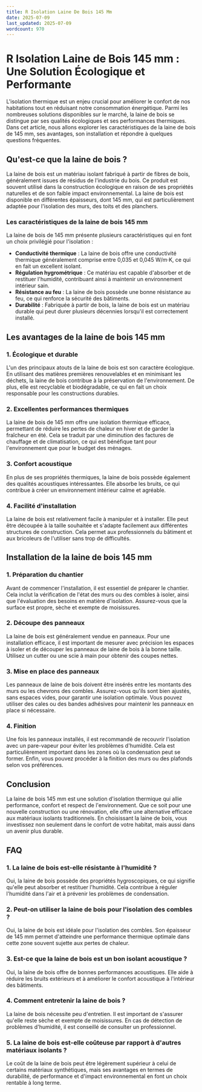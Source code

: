 ```yaml
---
title: R Isolation Laine De Bois 145 Mm
date: 2025-07-09
last_updated: 2025-07-09
wordcount: 970
---
```


# R Isolation Laine de Bois 145 mm : Une Solution Écologique et Performante

L'isolation thermique est un enjeu crucial pour améliorer le confort de nos habitations tout en réduisant notre consommation énergétique. Parmi les nombreuses solutions disponibles sur le marché, la laine de bois se distingue par ses qualités écologiques et ses performances thermiques. Dans cet article, nous allons explorer les caractéristiques de la laine de bois de 145 mm, ses avantages, son installation et répondre à quelques questions fréquentes.

## Qu'est-ce que la laine de bois ?

La laine de bois est un matériau isolant fabriqué à partir de fibres de bois, généralement issues de résidus de l'industrie du bois. Ce produit est souvent utilisé dans la construction écologique en raison de ses propriétés naturelles et de son faible impact environnemental. La laine de bois est disponible en différentes épaisseurs, dont 145 mm, qui est particulièrement adaptée pour l'isolation des murs, des toits et des planchers.

### Les caractéristiques de la laine de bois 145 mm

La laine de bois de 145 mm présente plusieurs caractéristiques qui en font un choix privilégié pour l'isolation :

- **Conductivité thermique** : La laine de bois offre une conductivité thermique généralement comprise entre 0,035 et 0,045 W/m·K, ce qui en fait un excellent isolant.
- **Régulation hygrométrique** : Ce matériau est capable d'absorber et de restituer l'humidité, contribuant ainsi à maintenir un environnement intérieur sain.
- **Résistance au feu** : La laine de bois possède une bonne résistance au feu, ce qui renforce la sécurité des bâtiments.
- **Durabilité** : Fabriquée à partir de bois, la laine de bois est un matériau durable qui peut durer plusieurs décennies lorsqu'il est correctement installé.

## Les avantages de la laine de bois 145 mm

### 1. Écologique et durable

L'un des principaux atouts de la laine de bois est son caractère écologique. En utilisant des matières premières renouvelables et en minimisant les déchets, la laine de bois contribue à la préservation de l'environnement. De plus, elle est recyclable et biodégradable, ce qui en fait un choix responsable pour les constructions durables.

### 2. Excellentes performances thermiques

La laine de bois de 145 mm offre une isolation thermique efficace, permettant de réduire les pertes de chaleur en hiver et de garder la fraîcheur en été. Cela se traduit par une diminution des factures de chauffage et de climatisation, ce qui est bénéfique tant pour l'environnement que pour le budget des ménages.

### 3. Confort acoustique

En plus de ses propriétés thermiques, la laine de bois possède également des qualités acoustiques intéressantes. Elle absorbe les bruits, ce qui contribue à créer un environnement intérieur calme et agréable.

### 4. Facilité d'installation

La laine de bois est relativement facile à manipuler et à installer. Elle peut être découpée à la taille souhaitée et s'adapte facilement aux différentes structures de construction. Cela permet aux professionnels du bâtiment et aux bricoleurs de l'utiliser sans trop de difficultés.

## Installation de la laine de bois 145 mm

### 1. Préparation du chantier

Avant de commencer l'installation, il est essentiel de préparer le chantier. Cela inclut la vérification de l'état des murs ou des combles à isoler, ainsi que l'évaluation des besoins en matière d'isolation. Assurez-vous que la surface est propre, sèche et exempte de moisissures.

### 2. Découpe des panneaux

La laine de bois est généralement vendue en panneaux. Pour une installation efficace, il est important de mesurer avec précision les espaces à isoler et de découper les panneaux de laine de bois à la bonne taille. Utilisez un cutter ou une scie à main pour obtenir des coupes nettes.

### 3. Mise en place des panneaux

Les panneaux de laine de bois doivent être insérés entre les montants des murs ou les chevrons des combles. Assurez-vous qu'ils sont bien ajustés, sans espaces vides, pour garantir une isolation optimale. Vous pouvez utiliser des cales ou des bandes adhésives pour maintenir les panneaux en place si nécessaire.

### 4. Finition

Une fois les panneaux installés, il est recommandé de recouvrir l'isolation avec un pare-vapeur pour éviter les problèmes d'humidité. Cela est particulièrement important dans les zones où la condensation peut se former. Enfin, vous pouvez procéder à la finition des murs ou des plafonds selon vos préférences.

## Conclusion

La laine de bois 145 mm est une solution d'isolation thermique qui allie performance, confort et respect de l'environnement. Que ce soit pour une nouvelle construction ou une rénovation, elle offre une alternative efficace aux matériaux isolants traditionnels. En choisissant la laine de bois, vous investissez non seulement dans le confort de votre habitat, mais aussi dans un avenir plus durable.

## FAQ

### 1. La laine de bois est-elle résistante à l'humidité ?

Oui, la laine de bois possède des propriétés hygroscopiques, ce qui signifie qu'elle peut absorber et restituer l'humidité. Cela contribue à réguler l'humidité dans l'air et à prévenir les problèmes de condensation.

### 2. Peut-on utiliser la laine de bois pour l'isolation des combles ?

Oui, la laine de bois est idéale pour l'isolation des combles. Son épaisseur de 145 mm permet d'atteindre une performance thermique optimale dans cette zone souvent sujette aux pertes de chaleur.

### 3. Est-ce que la laine de bois est un bon isolant acoustique ?

Oui, la laine de bois offre de bonnes performances acoustiques. Elle aide à réduire les bruits extérieurs et à améliorer le confort acoustique à l'intérieur des bâtiments.

### 4. Comment entretenir la laine de bois ?

La laine de bois nécessite peu d'entretien. Il est important de s'assurer qu'elle reste sèche et exempte de moisissures. En cas de détection de problèmes d'humidité, il est conseillé de consulter un professionnel.

### 5. La laine de bois est-elle coûteuse par rapport à d'autres matériaux isolants ?

Le coût de la laine de bois peut être légèrement supérieur à celui de certains matériaux synthétiques, mais ses avantages en termes de durabilité, de performance et d'impact environnemental en font un choix rentable à long terme.